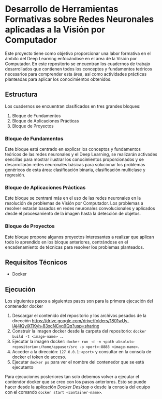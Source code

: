 # Desarrollo de Herramientas Formativas sobre Redes Neuronales aplicadas a la Visión por Computador

Este proyecto tiene como objetivo proporcionar una labor formativa en el ámbito del Deep Learning enfocándose
en el área de la Visión por Computador. En este repositorio se encuentran los cuadernos de trabajo desarrollados
que contienen todos los conceptos y fundamentos teóricos necesarios para comprender esta área, así como actividades
prácticas planteadas para aplicar los conocimientos obtenidos.

## Estructura
Los cuadernos se encuentran clasificados en tres grandes bloques:
1. Bloque de Fundamentos
2. Bloque de Aplicaciones Prácticas
3. Bloque de Proyectos

### Bloque de Fundamentos
Este bloque está centrado en explicar los conceptos y fundamentos teóricos de las redes neuronales y el Deep Learning,
se realizarán activades sencillas para mostrar ilustrar los conocimientos proporcionados y se desarrollarán redes
neuronales básicas para solucionar los problemas genéricos de esta área: clasificación binaria, clasificación multiclase
y regresión.

### Bloque de Aplicaciones Prácticas
Este bloque se centrará más en el uso de las redes neuronales en la resolución de problemas de Visión por Computador. Los
problemas a resolver estarán basados en redes neuronales convolucionales y aplicados desde el procesamiento de la imagen
hasta la detección de objetos.

### Bloque de Proyectos
Este bloque propone algunos proyectos interesantes a realizar que aplican todo lo aprendido en los bloque anteriores,
centrándose en el encadenamiento de técnicas para resolver los problemas planteados.

## Requisitos Técnicos
- Docker

## Ejecución
Los siguientes pasos a siguientes pasos son para la primera ejecución del contenedor docker

1. Descargar el contenido del repositorio y los archivos pesados de la dirección https://drive.google.com/drive/folders/1801wUy-lAj4IQyiXTKyh-83xcNCvq9Qq?usp=sharing
2. Construir la imagen docker desde la carpeta del repositorio: `docker build -t <image-name> .`.
3. Ejecutar la imagen docker: `docker run -d -v <path-absoluto-repositorio>:/home/appuser/src -p <port>:8888 <image-name>`.
4. Acceder a la dirección: `127.0.0.1:<port>` y consultar en la consola de docker el token de acceso.
5. Ejecutar `docker ps` para ver el nombre del contenedor que se está ejecutanto

Para ejecuciones posteriores tan solo debemos volver a ejecutar el contendor docker que se creo con los pasos anteriores.
Esto se puede hacer desde la aplicación _Docker Desktop_ o desde la consola del equipo con el comando
`docker start <container-name>`.
